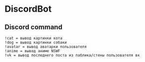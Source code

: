 # DiscordBot

## Discord command 
```
!cat = вывод картинки кота
!dog = вывод картинки собаки
!avatar = вывод аватарки пользователя
!anime = вывод аниме NSWF
!vk = вывод последнего поста из паблика/стены пользователя вк
```
